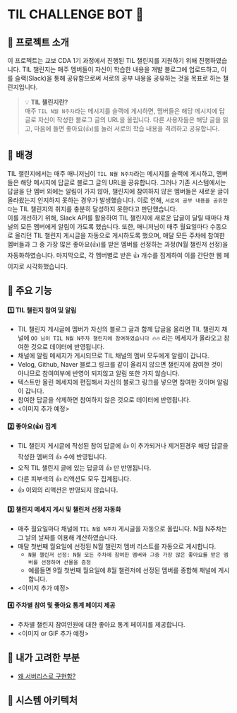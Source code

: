 # TIL CHALLENGE BOT 🤖

## 🎯 프로젝트 소개

이 프로젝트는 교보 CDA 1기 과정에서 진행된 TIL 챌린지를 지원하기 위해 진행하였습니다. TIL 챌린지는 매주 멤버들이 자신이 학습한 내용을 개발 블로그에 업로드하고, 이를 슬랙(Slack)을 통해 공유함으로써 서로의 공부 내용을 공유하는 것을 목표로 하는 챌린지입니다.
> 💡 **TIL 챌린지란?**</br>
> 매주 `TIL N월 N주차`라는 메시지를 슬랙에 게시하면, 멤버들은 해당 메시지에 답글로 자신이 작성한 블로그 글의 URL을 올립니다. 다른 사용자들은 해당 글을 읽고, 마음에 들면 좋아요(👍)를 눌러 서로의 학습 내용을 격려하고 공유합니다.

## 🎯 배경
TIL 챌린지에서는 매주 매니저님이 `TIL N월 N주차`라는 메시지를 슬랙에 게시하고, 멤버들은 해당 메시지에 답글로 블로그 글의 URL을 공유합니다. 그러나 기존 시스템에서는 답글을 단 멤버 외에는 알림이 가지 않아, 챌린지에 참여하지 않은 멤버들은 새로운 글이 올라왔는지 인지하지 못하는 경우가 발생했습니다. 이로 인해, `서로의 공부 내용을 공유한다`는 TIL 챌린지의 취지를 충분히 달성하지 못한다고 판단했습니다.</br>
이를 개선하기 위해, Slack API를 활용하여 TIL 챌린지에 새로운 답글이 달릴 때마다 채널의 모든 멤버에게 알림이 가도록 했습니다. 또한, 매니저님이 매주 월요일마다 수동으로 올리던 TIL 챌린지 게시글을 자동으로 게시하도록 했으며, 매달 모든 주차에 참여한 멤버들과 그 중 가장 많은 좋아요(👍)를 받은 멤버를 선정하는 과정(N월 챌린저 선정)을 자동화하였습니다. 마지막으로, 각 멤버별로 받은 👍 개수를 집계하여 이를 간단한 웹 페이지로 시각화했습니다.

## 🎯 주요 기능
#### 1️⃣ TIL 챌린지 참여 및 알림
- TIL 챌린지 게시글에 멤버가 자신의 블로그 글과 함께 답글을 올리면 TIL 챌린지 채널에 `OO 님이 TIL N월 N주차 챌린지에 참여하였습니다 🔥🔥` 라는 메세지가 올라오고 참여한 것으로 데이터에 반영됩니다.
- 채널에 알림 메세지가 게시되므로 TIL 채널의 멤버 모두에게 알림이 갑니다.
- Velog, Github, Naver 블로그 링크를 같이 올리지 않으면 챌린지에 참여한 것이 아니므로 참여여부에 반영이 되지않고 알림 또한 가지 않습니다.
- 텍스트만 올린 메세지에 편집해서 자신의 블로그 링크를 넣으면 참여한 것이며 알림이 갑니다.
- 참여한 답글을 삭제하면 참여하지 않은 것으로 데이터에 반영됩니다.
- <이미지 추가 예정>
#### 2️⃣ 좋아요(👍) 집계
- TIL 챌린지 게시글에 작성된 참여 답글에 👍 이 추가되거나 제거된경우 해당 답글을 작성한 멤버의 👍 수에 반영됩니다.
- 오직 TIL 챌린지 글에 있는 답글의 👍 만 반영됩니다.
- 다른 피부색의 👍 리액션도 모두 집계됩니다.
- 👍 이외의 리액션은 반영되지 않습니다.
#### 3️⃣ 챌린지 메세지 게시 및 챌린저 선정 자동화
- 매주 월요일마다 채널에 `TIL N월 N주차` 게시글을 자동으로 올립니다. N월 N주차는 그 날의 날짜를 이용해 계산하였습니다.
- 매달 첫번째 월요일에 선정된 N월 챌린저 멤버 리스트를 자동으로 게시합니다.
	- `N월 챌린저 선정: N월 모든 주차에 참여한 멤버와 그중 가장 많은 좋아요를 받은 멤버를 선정하여 선물을 증정`
	- 예를들면 9월 첫번째 월요일에 8월 챌린저에 선정된 멤버를 종합해 채널에 게시합니다.
- <이미지 추가 예정>
#### 4️⃣ 주차별 참여 및 좋아요 통계 페이지 제공
- 주차별 챌린지 참여인원에 대한 좋아요 통계 페이지를 제공합니다.
- <이미지 or GIF 추가 예정>

## 🎯 내가 고려한 부분
- [왜 서버리스로 구현함?](docs/%EC%99%9C%20%EC%84%9C%EB%B2%84%EB%A6%AC%EC%8A%A4%EB%A1%9C%20%EA%B5%AC%ED%98%84%ED%95%A8%3F.md)

## 🎯 시스템 아키텍처
